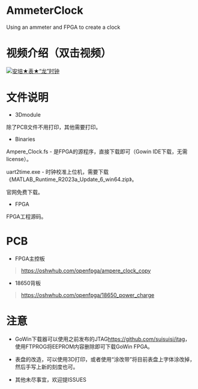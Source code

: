 # AmmeterClock
Using an ammeter and FPGA to create a clock

# 视频介绍（双击视频）

[![安培★表★“龙”时钟](https://github.com/suisuisi/FPGAandGames/blob/main/2048/images/%E5%B0%81%E9%9D%A2.png?raw=true)](https://www.bilibili.com/video/BV1hr421A7SL/?spm_id_from=333.999.0.0&vd_source=94a53952efb76af78a48919ff19ee645)

# 文件说明

- 3Dmodule

除了PCB文件不用打印，其他需要打印。

- Binaries

Ampere_Clock.fs - 是FPGA的源程序，直接下载即可（Gowin IDE下载，无需license）。

uart2time.exe - 时钟校准上位机，需要下载《MATLAB_Runtime_R2023a_Update_6_win64.zip》。

官网免费下载。

- FPGA

FPGA工程源码。

# PCB

- FPGA主控板

>  https://oshwhub.com/openfpga/ampere_clock_copy

- 18650背板

>  https://oshwhub.com/openfpga/18650_power_charge

# 注意

- GoWin下载器可以使用之前发布的JTAG<https://github.com/suisuisi/jtag>，使用FTPROG将EEPROM内容删除即可下载GoWin FPGA。

- 表盘的改造，可以使用3D打印，或者使用“涂改带”将目前表盘上字体涂改掉，然后手写上新的刻度也可。

- 其他未尽事宜，欢迎提ISSUES
